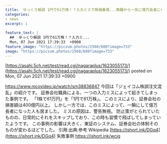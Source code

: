 ```yaml
---
title:  ゆっくり解説 1円で61万株！？入力ミスで株価暴落...無職から一気に億万長者になった人も『ジェイコム株誤注文混乱』  
categories:
- news
excerpt: |
  
feature_text: |
  ##  ゆっくり解説 1円で61万株！？入力ミ...
  Mon, 07 Jun 2021 17:39:33  +0900
feature_image: "https://picsum.photos/2560/600?image=733"
image: "https://picsum.photos/2560/600?image=733"
---
```


[https://asahi.5ch.net/test/read.cgi/nagaraplus/1623055173/](https://asahi.5ch.net/test/read.cgi/nagaraplus/1623055173/)
posted on Mon, 07 Jun 2021 17:39:33  +0900

<!--more-->

https://www.nicovideo.jp/watch/sm38836847 今回は「ジェイコム株誤注文混乱」の紹介です。 証券会社職員による、一つの入力ミスによって起きてしまった事例です。 「1株で61万円」を「1円で61万株」。 このミスにより、証券会社の損害額は400億円以上。 しかし一方では、このミスによって、一瞬にして億万長者になった人も居ました。 ミスの原因は、警告無視。 防止策がとられていたものの、日常的にそれをスキップしており、この時も習慣で飛ばしてしまっていたようです。 この事例の影響は大きく、東証のシステム、証券会社の体制そのものが変わるほどでした。 引用:出典:参考 Wikipedia [https://ishort.ink/DGq4](https://ishort.ink/DGq4) 失敗事例 https://ishort.ink/wcjq
